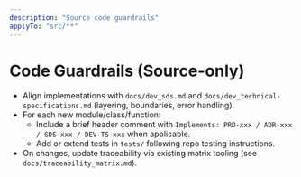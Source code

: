 ```yaml
---
description: "Source code guardrails"
applyTo: "src/**"
---
```


# Code Guardrails (Source-only)

- Align implementations with `docs/dev_sds.md` and `docs/dev_technical-specifications.md` (layering, boundaries, error handling).
- For each new module/class/function:
  - Include a brief header comment with `Implements: PRD-xxx / ADR-xxx / SDS-xxx / DEV-TS-xxx` when applicable.
  - Add or extend tests in `tests/` following repo testing instructions.
- On changes, update traceability via existing matrix tooling (see `docs/traceability_matrix.md`).
